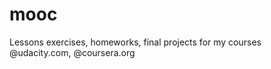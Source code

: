 mooc
=======

Lessons exercises, homeworks, final projects for my courses @udacity.com, @coursera.org
